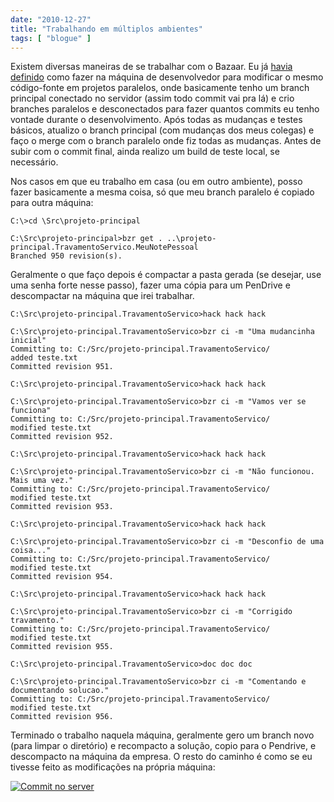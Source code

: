 ```yaml
---
date: "2010-12-27"
title: "Trabalhando em múltiplos ambientes"
tags: [ "blogue" ]
---
```

Existem diversas maneiras de se trabalhar com o Bazaar. Eu já [havia definido](/como-estou-trabalhando-com-o-bazaar) como fazer na máquina de desenvolvedor para modificar o mesmo código-fonte em projetos paralelos, onde basicamente tenho um branch principal conectado no servidor (assim todo commit vai pra lá) e crio branches paralelos e desconectados para fazer quantos commits eu tenho vontade durante o desenvolvimento. Após todas as mudanças e testes básicos, atualizo o branch principal (com mudanças dos meus colegas) e faço o merge com o branch paralelo onde fiz todas as mudanças. Antes de subir com o commit final, ainda realizo um build de teste local, se necessário.

Nos casos em que eu trabalho em casa (ou em outro ambiente), posso fazer basicamente a mesma coisa, só que meu branch paralelo é copiado para outra máquina:

    
    C:\>cd \Src\projeto-principal
    
    C:\Src\projeto-principal>bzr get . ..\projeto-principal.TravamentoServico.MeuNotePessoal
    Branched 950 revision(s).

Geralmente o que faço depois é compactar a pasta gerada (se desejar, use uma senha forte nesse passo), fazer uma cópia para um PenDrive e descompactar na máquina que irei trabalhar.

    
    C:\Src\projeto-principal.TravamentoServico>hack hack hack
    
    C:\Src\projeto-principal.TravamentoServico>bzr ci -m "Uma mudancinha inicial"
    Committing to: C:/Src/projeto-principal.TravamentoServico/
    added teste.txt
    Committed revision 951.
    
    C:\Src\projeto-principal.TravamentoServico>hack hack hack
    
    C:\Src\projeto-principal.TravamentoServico>bzr ci -m "Vamos ver se funciona"
    Committing to: C:/Src/projeto-principal.TravamentoServico/
    modified teste.txt
    Committed revision 952.
    
    C:\Src\projeto-principal.TravamentoServico>hack hack hack
    
    C:\Src\projeto-principal.TravamentoServico>bzr ci -m "Não funcionou. Mais uma vez."
    Committing to: C:/Src/projeto-principal.TravamentoServico/
    modified teste.txt
    Committed revision 953.
    
    C:\Src\projeto-principal.TravamentoServico>hack hack hack
    
    C:\Src\projeto-principal.TravamentoServico>bzr ci -m "Desconfio de uma coisa..."
    Committing to: C:/Src/projeto-principal.TravamentoServico/
    modified teste.txt
    Committed revision 954.
    
    C:\Src\projeto-principal.TravamentoServico>hack hack hack
    
    C:\Src\projeto-principal.TravamentoServico>bzr ci -m "Corrigido travamento."
    Committing to: C:/Src/projeto-principal.TravamentoServico/
    modified teste.txt
    Committed revision 955.
    
    C:\Src\projeto-principal.TravamentoServico>doc doc doc
    
    C:\Src\projeto-principal.TravamentoServico>bzr ci -m "Comentando e documentando solucao."
    Committing to: C:/Src/projeto-principal.TravamentoServico/
    modified teste.txt
    Committed revision 956.

Terminado o trabalho naquela máquina, geralmente gero um branch novo (para limpar o diretório) e recompacto a solução, copio para o Pendrive, e descompacto na máquina da empresa. O resto do caminho é como se eu tivesse feito as modificações na própria máquina:

[![Commit no server](/images/JFSuMqs.png)](/images/JFSuMqs.png)
